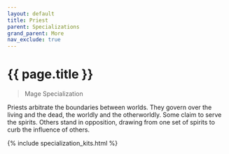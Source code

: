 ```yaml
---
layout: default
title: Priest
parent: Specializations
grand_parent: More
nav_exclude: true
---
```


# {{ page.title }}

> Mage Specialization

Priests arbitrate the boundaries between worlds. They govern over the living and the dead, the worldly and the otherworldly. Some claim to serve the spirits. Others stand in opposition, drawing from one set of spirits to curb the influence of others.

{% include specialization_kits.html %}
